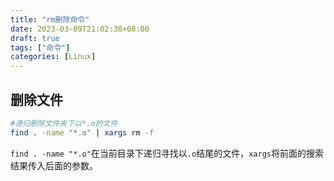```yaml
---
title: "rm删除命令"
date: 2023-03-09T21:02:38+08:00
draft: true
tags: ["命令"]
categories: [Linux]
---
```


## 删除文件

```bash
#递归删除文件夹下以*.o的文件
find . -name "*.o" | xargs rm -f
```

`find . -name "*.o"`在当前目录下递归寻找以`.o`结尾的文件，`xargs`将前面的搜索结果传入后面的参数。


